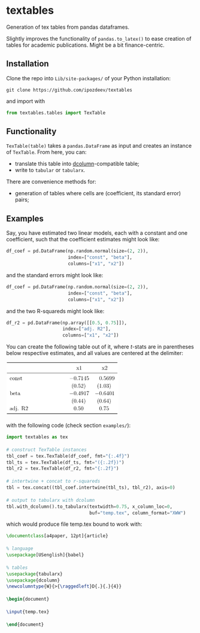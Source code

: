 # textables
Generation of tex tables from pandas dataframes.

Slightly improves the functionality of `pandas.to_latex()` to ease creation of tables for academic publications. Might be a bit finance-centric.

## Installation
Clone the repo into `Lib/site-packages/` of your Python installation:
```
git clone https://github.com/ipozdeev/textables
```
and import with
```python
from textables.tables import TexTable
```

## Functionality
`TexTable(table)` takes a `pandas.DataFrame` as input and creates an instance of `TexTable`. From here, you can:
  * translate this table into [dcolumn](https://ctan.org/pkg/dcolumn?lang=en "LaTeX dcolumn package")-compatible table;
  * write to `tabular` or `tabularx`.
  
 There are convenience methods for:
   * generation of tables where cells are (coefficient, its standard error) pairs;
   
## Examples
Say, you have estimated two linear models, each with a constant and one coefficient, such that the coefficient estimates might look like:
```python
df_coef = pd.DataFrame(np.random.normal(size=(2, 2)),
                       index=["const", "beta"],
                       columns=["x1", "x2"])
```
and the standard errors might look like:
```python
df_coef = pd.DataFrame(np.random.normal(size=(2, 2)),
                       index=["const", "beta"],
                       columns=["x1", "x2"])
```
and the two R-squareds might look like:
```python
df_r2 = pd.DataFrame(np.array([[0.5, 0.75]]),
                     index=["adj. R2"],
                     columns=["x1", "x2"])
```
You can create the following table out of it, where *t*-stats are in parentheses below respective estimates, and all values are centered at the delimiter:

<img src="https://github.com/ipozdeev/textables/blob/master/examples/example_table.PNG" alt="example table" width="300">

with the following code (check section `examples/`):
```python
import textables as tex

# construct TexTable instances
tbl_coef = tex.TexTable(df_coef, fmt="{:.4f}")
tbl_ts = tex.TexTable(df_ts, fmt="({:.2f})")
tbl_r2 = tex.TexTable(df_r2, fmt="{:.2f}")

# intertwine + concat to r-squareds
tbl = tex.concat((tbl_coef.intertwine(tbl_ts), tbl_r2), axis=0)

# output to tabularx with dcolumn
tbl.with_dcolumn().to_tabularx(textwidth=0.75, x_column_loc=0,
                               buf="temp.tex", column_format="XWW")
```
which would produce file temp.tex bound to work with:
```latex
\documentclass[a4paper, 12pt]{article}

% language
\usepackage[USenglish]{babel}

% tables
\usepackage{tabularx}
\usepackage{dcolumn}
\newcolumntype{W}{>{\raggedleft}D{.}{.}{4}}

\begin{document}

\input{temp.tex}

\end{document}
```
